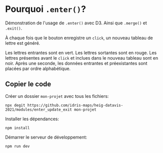 # Pourquoi `.enter()`?

Démonstration de l'usage de `.enter()` avec D3. Ainsi que `.merge()` et `.exit()`.

À chaque fois que le bouton enregistre un `click`, un nouveau tableau de lettre est généré.

Les lettres entrantes sont en vert. Les lettres sortantes sont en rouge. Les lettres présentes avant le `click` et inclues dans le nouveau tableau sont en noir. Après une seconde, les données entrantes et préexistantes sont placées par ordre alphabétique.

## Copier le code

Créer un dossier `mon-projet` avec tous les fichiers:

```
npx degit https://github.com/idris-maps/heig-datavis-2021/modules/enter_update_exit mon-projet
```

Installer les dépendances:

```
npm install
```

Démarrer le serveur de développement:

```
npm run dev
```
